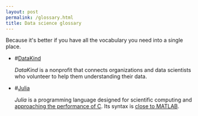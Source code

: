 ```yaml
---
layout: post
permalink: /glossary.html
title: Data science glossary
---
```


Because it's better if you have all the vocabulary you need into a single place.

* #[DataKind](http://www.datakind.org/)

   *DataKind* is a nonprofit that connects organizations and data scientists who volunteer to help them understanding their data.  
   
* #[Julia](http://julialang.org/)

   *Julia* is a programming language designed for scientific computing and [approaching the performance of C](http://julialang.org/benchmarks/). Its syntax is [close to MATLAB](https://github.com/lakras/matlab-to-julia).
